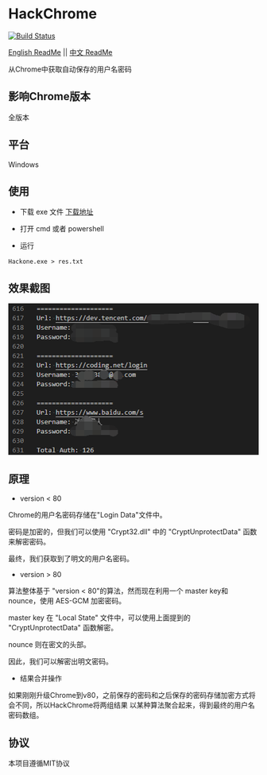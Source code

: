 # HackChrome

[![Build Status](https://travis-ci.com/cckuailong/HackChrome.svg?branch=master)](https://travis-ci.com/cckuailong/HackChrome)

[English ReadMe](https://github.com/cckuailong/HackChrome/blob/master/README.md) || 
[中文 ReadMe](https://github.com/cckuailong/HackChrome/blob/master/README_zh.md)

从Chrome中获取自动保存的用户名密码

## 影响Chrome版本

全版本

## 平台

Windows

## 使用

- 下载 exe 文件 [下载地址](https://github.com/cckuailong/HackChrome/releases/tag/v0.1)

- 打开 cmd 或者 powershell

- 运行

```
Hackone.exe > res.txt
```

## 效果截图

![demo](image/result.png)

## 原理

- version < 80

Chrome的用户名密码存储在"Login Data"文件中。

密码是加密的，但我们可以使用 "Crypt32.dll" 中的 "CryptUnprotectData" 函数来解密密码。

最终，我们获取到了明文的用户名密码。

- version > 80

算法整体基于 "version < 80"的算法，然而现在利用一个 master key和nounce，使用 AES-GCM 加密密码。

master key 在 "Local State" 文件中，可以使用上面提到的 "CryptUnprotectData" 函数解密。

nounce 则在密文的头部。

因此，我们可以解密出明文密码。

- 结果合并操作

如果刚刚升级Chrome到v80，之前保存的密码和之后保存的密码存储加密方式将会不同，所以HackChrome将两组结果
以某种算法聚合起来，得到最终的用户名密码数组。

## 协议

本项目遵循MIT协议
